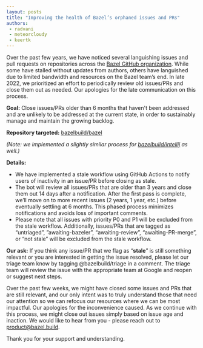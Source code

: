 ```yaml
---
layout: posts
title: "Improving the health of Bazel’s orphaned issues and PRs"
authors:
 - radvani
 - meteorcloudy
 - keertk
---
```


Over the past few years, we have noticed several languishing issues and pull requests on repositories across the [Bazel GitHub organization](https://github.com/bazelbuild). While some have stalled without updates from authors, others have languished due to limited bandwidth and resources on the Bazel team’s end. In late 2022, we prioritized an effort to periodically review old issues/PRs and close them out as needed. Our apologies for the late communication on this process.

**Goal:** Close issues/PRs older than 6 months that haven't been addressed and are unlikely to be addressed at the current state, in order to sustainably manage and maintain the growing backlog.

**Repository targeted:** [bazelbuild/bazel](https://github.com/bazelbuild/bazel)

_(Note: we implemented a slightly similar process for [bazelbuild/intellij](https://github.com/bazelbuild/intellij) as well.)_

**Details:**

- We have implemented a stale workflow using GitHub Actions to notify users of inactivity in an issue/PR before closing as stale.
- The bot will review all issues/PRs that are older than 3 years and close them out 14 days after a notification. After the first pass is complete, we’ll move on to more recent issues (2 years, 1 year, etc.) before eventually settling at 6 months. This phased process minimizes notifications and avoids loss of important comments.
- Please note that all issues with priority P0 and P1 will be excluded from the stale workflow. Additionally, issues/PRs that are tagged as “untriaged”, ”awaiting-bazeler”, “awaiting-review”, “awaiting-PR-merge”, or “not stale” will be excluded from the stale workflow.

**Our ask:** If you think any issue/PR that we flag as “**stale**” is still something relevant or you are interested in getting the issue resolved, please let our triage team know by tagging @bazelbuild/triage in a comment. The triage team will review the issue with the appropriate team at Google and reopen or suggest next steps.

Over the past few weeks, we might have closed some issues and PRs that are still relevant, and our only intent was to truly understand those that need our attention so we can refocus our resources where we can be most impactful. Our apologies for the inconvenience caused. As we continue with this process, we might close out issues simply based on issue age and inaction. We would like to hear from you - please reach out to product@bazel.build.

Thank you for your support and understanding.
